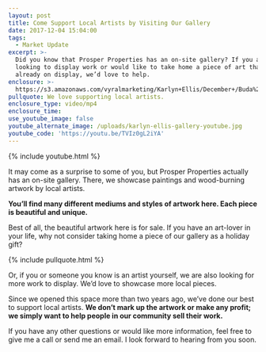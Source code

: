 ```yaml
---
layout: post
title: Come Support Local Artists by Visiting Our Gallery
date: 2017-12-04 15:04:00
tags:
  - Market Update
excerpt: >-
  Did you know that Prosper Properties has an on-site gallery? If you are
  looking to display work or would like to take home a piece of art that’s
  already on display, we’d love to help.
enclosure: >-
  https://s3.amazonaws.com/vyralmarketing/Karlyn+Ellis/December+/Buda%252C+Texas+Real+Estate-+Have+You+Visited+Our+Gallery%253F.mp4
pullquote: We love supporting local artists.
enclosure_type: video/mp4
enclosure_time:
use_youtube_image: false
youtube_alternate_image: /uploads/karlyn-ellis-gallery-youtube.jpg
youtube_code: 'https://youtu.be/TVIz0gL2iYA'
---
```



{% include youtube.html %}

It may come as a surprise to some of you, but Prosper Properties actually has an on-site gallery. There, we showcase paintings and wood-burning artwork by local artists.

**You’ll find many different mediums and styles of artwork here. Each piece is beautiful and unique.**

Best of all, the beautiful artwork here is for sale. If you have an art-lover in your life, why not consider taking home a piece of our gallery as a holiday gift?

{% include pullquote.html %}

Or, if you or someone you know is an artist yourself, we are also looking for more work to display. We’d love to showcase more local pieces.

Since we opened this space more than two years ago, we’ve done our best to support local artists. **We don’t mark up the artwork or make any profit; we simply want to help people in our community sell their work.**

If you have any other questions or would like more information, feel free to give me a call or send me an email. I look forward to hearing from you soon.